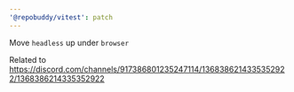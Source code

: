 ```yaml
---
'@repobuddy/vitest': patch
---
```


Move `headless` up under `browser`

Related to https://discord.com/channels/917386801235247114/1368386214335352922/1368386214335352922
